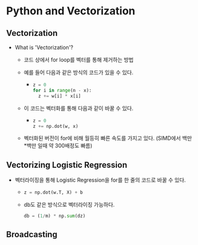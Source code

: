 # Python and Vectorization

## Vectorization

- What is 'Vectorization'?

  - 코드 상에서 for loop를 벡터를 통해 제거하는 방법

  - 예를 들어 다음과 같은 방식의 코드가 있을 수 있다.

    - ```python
      z = 0
      for i in range(n - x):
      	z += w[i] * x[i]
      ```

  - 이 코드는 벡터화를 통해 다음과 같이 바꿀 수 있다.

    - ```python
      z = 0
      z += np.dot(w, x)
      ```

  - 벡터화된 버전이 for에 비해 월등히 빠른 속도를 가지고 있다. (SIMD에서 백만*백만 일때 약 300배정도 빠름)


## Vectorizing Logistic Regression

- 벡터라이징을 통해 Logistic Regression을 for를 한 줄의 코드로 바꿀 수 있다.

  - ```python
    z = np.dot(w.T, X) + b
    ```

  - db도 같은 방식으로 벡터라이징 가능하다.

    ```python
    db = (1/m) * np.sum(dz)
    ```

## Broadcasting


